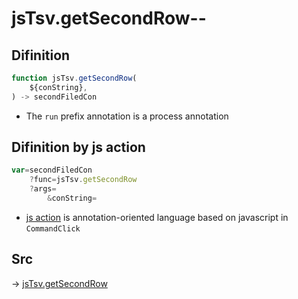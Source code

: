 # jsTsv.getSecondRow--

## Difinition

```js.js
function jsTsv.getSecondRow(
	${conString},
) -> secondFiledCon
```

- The `run` prefix annotation is a process annotation


## Difinition by js action

```js.js
var=secondFiledCon
	?func=jsTsv.getSecondRow
	?args=
		&conString=
```

- [js action](#) is annotation-oriented language based on javascript in `CommandClick`



## Src

-> [jsTsv.getSecondRow](https://github.com/puutaro/CommandClick/blob/master/app/src/main/java/com/puutaro/commandclick/fragment_lib/terminal_fragment/js_interface/tsv/JsTsv.kt#L82)


